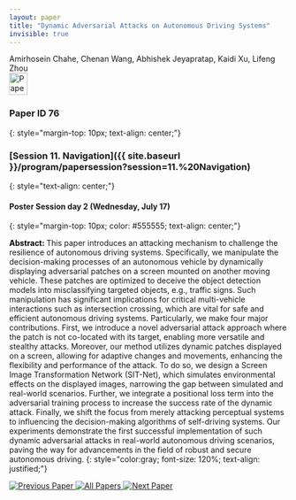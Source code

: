 ```yaml
---
layout: paper
title: "Dynamic Adversarial Attacks on Autonomous Driving Systems"
invisible: true
---
```

<div class="paper-authors">
<div class="paper-author-box">
    <div class="paper-author-name">Amirhosein Chahe, Chenan Wang, Abhishek Jeyapratap, Kaidi Xu, Lifeng Zhou</div>
    <div class="paper-author-uni"></div>
</div>

</div><div class="paper-pdf">
                <div> <a href="https://enriquecoronadozu.github.io/rssproceedings2024/rss20/p076.pdf"><img src="{{ site.baseurl }}/images/paper_link.png" alt="Paper Website" width = "33"  height = "40"/></a> </div>
                </div>

### Paper ID 76
{: style="margin-top: 10px; text-align: center;"}

### [Session 11. Navigation]({{ site.baseurl }}/program/papersession?session=11.%20Navigation)
{: style="text-align: center;"}

#### Poster Session day 2 (Wednesday, July 17)
{: style="margin-top: 10px; color: #555555; text-align: center;"}

<b style="color: black;">Abstract: </b>This paper introduces an attacking mechanism to challenge the resilience of autonomous driving systems. Specifically, we manipulate the decision-making processes of an autonomous vehicle by dynamically displaying adversarial patches on a screen mounted on another moving vehicle. These patches are optimized to deceive the object detection models into misclassifying targeted objects, e.g., traffic signs. Such manipulation has significant implications for critical multi-vehicle interactions such as intersection crossing, which are vital for safe and efficient autonomous driving systems. 
 Particularly, we make four major contributions. First, we introduce a novel adversarial attack approach where the patch is not co-located with its target, enabling more versatile and stealthy attacks. Moreover, our method utilizes dynamic patches displayed on a screen, allowing for adaptive changes and movements, enhancing the flexibility and performance of the attack. To do so, we design a Screen Image Transformation Network (SIT-Net), which simulates environmental effects on the displayed images, narrowing the gap between simulated and real-world scenarios. Further, we integrate a positional loss term into the adversarial training process to increase the success rate of the dynamic attack. Finally, we shift the focus from merely attacking perceptual systems to influencing the decision-making algorithms of self-driving systems. Our experiments demonstrate the first successful implementation of such dynamic adversarial attacks in real-world autonomous driving scenarios, paving the way for advancements in the field of robust and secure autonomous driving.
{: style="color:gray; font-size: 120%; text-align: justified;"}


<div class="paper-menu">
<a href="{{ site.baseurl }}/program/papers/075/"> <img src="{{ site.baseurl }}/images/previous_paper_icon.png" alt="Previous Paper" title="Previous Paper"/> </a>
<a href="{{ site.baseurl }}/program/papers"><img src="{{ site.baseurl }}/images/overview_icon.png" alt="All Papers" title="All Papers"/> </a>
<a href="{{ site.baseurl }}/program/papers/077/"> <img src="{{ site.baseurl }}/images/next_paper_icon.png" alt="Next Paper" title="Next Paper"/> </a>

</div>
